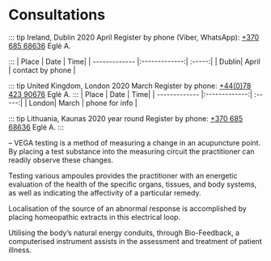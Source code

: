 # Consultations

::: tip Ireland, Dublin 2020 April
Register by phone (Viber, WhatsApp): <a href="tel:+37068568636">+370 685 68636</a> Eglė A.

:::
| Place | Date | Time|
| ------------- |:-------------:| :-----:|
| Dublin| April | contact by phone |

::: tip United Kingdom, London 2020 March
Register by phone: <a href="tel:+447842390676">+44(0)78 423 90676</a> Eglė A.
:::
| Place | Date | Time|
| ------------- |:-------------:| :-----:|
| London| March | phone for info |

::: tip Lithuania, Kaunas 2020 year round
Register by phone: <a href="tel:+37068568636">+370 685 68636</a> Eglė A.
:::

– VEGA testing is a method of measuring a change in an acupuncture point. By placing a test substance into the measuring
circuit the practitioner can readily observe these changes.

Testing various ampoules provides the practitioner with an energetic evaluation of the health of the specific organs, tissues, and body systems, as well as indicating the affectivity of a particular remedy.

Localisation of the source of an abnormal response is accomplished by placing homeopathic extracts in this electrical loop.

Utilising the body’s natural energy conduits, through Bio-Feedback, a computerised instrument assists in the assessment and treatment of patient illness.
